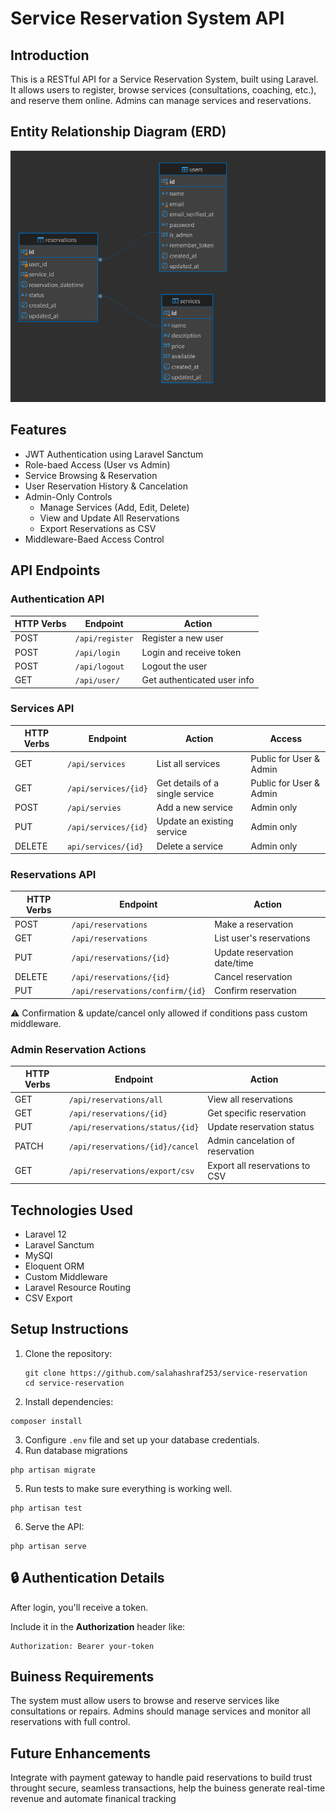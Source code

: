
# Service Reservation System API
## Introduction
This is a RESTful API for a Service Reservation System, built using Laravel. It allows users to register, browse services (consultations, coaching, etc.), and reserve them online. Admins can manage services and reservations.

## Entity Relationship Diagram (ERD)
![ERD](https://github.com/salahashraf253/service-reservation/blob/master/Erd.png)

## Features
- JWT Authentication using Laravel Sanctum
- Role-baed Access (User vs Admin)
- Service Browsing & Reservation
- User Reservation History & Cancelation
- Admin-Only Controls
  - Manage Services (Add, Edit, Delete)
  - View and Update All Reservations
  - Export Reservations as CSV
- Middleware-Baed Access Control
  
## API Endpoints
### Authentication API

| HTTP Verbs | Endpoint | Action |
| --- | --- | --- |
POST | ```/api/register``` |	Register a new user|
POST |	```/api/login``` |	Login and receive token|
POST |	```/api/logout``` |	Logout the user|
GET   |  ```/api/user/``` | Get authenticated user info|

### Services API

| HTTP Verbs | Endpoint | Action | Access |
| --- | --- | --- | --- | 
GET | ```/api/services``` | List all services | Public for User & Admin |
GET | ```/api/services/{id}``` | Get details of a single service | Public for User & Admin |
POST | ```/api/servies``` | Add a new service | Admin only | 
PUT | ```/api/services/{id}``` | Update an existing service | Admin only | 
DELETE | ```api/services/{id}``` | Delete a service | Admin only |

### Reservations API

| HTTP Verbs | Endpoint | Action | 
| --- | --- | --- | 
POST | ```/api/reservations``` | Make a reservation |  
GET | ```/api/reservations``` | List user's reservations |
PUT | ```/api/reservations/{id}``` | Update reservation date/time |
DELETE | ```/api/reservations/{id}``` | Cancel reservation | 
PUT | ```/api/reservations/confirm/{id}``` | Confirm reservation |

<p>⚠️ Confirmation & update/cancel only allowed if conditions pass custom middleware.</p>

### Admin Reservation Actions
| HTTP Verbs | Endpoint | Action | 
| --- | --- | --- | 
GET | ```/api/reservations/all```  | View all reservations | 
GET | ```/api/reservations/{id}``` | Get specific reservation |  
PUT | ```/api/reservations/status/{id}``` | Update reservation status |
PATCH | ```/api/reservations/{id}/cancel``` | Admin cancelation of reservation| 
GET | ```/api/reservations/export/csv``` | Export all reservations to CSV|

## Technologies Used
- Laravel 12
- Laravel Sanctum
- MySQl
- Eloquent ORM
- Custom Middleware
- Laravel Resource Routing
- CSV Export

## Setup Instructions
1. Clone the repository:
   ```
   git clone https://github.com/salahashraf253/service-reservation
   cd service-reservation
   ```
2. Install dependencies:
```
composer install
```
3. Configure ```.env``` file and set up your database credentials.
4. Run database migrations
```
php artisan migrate
```
5. Run tests to make sure everything is working well.
```
php artisan test
```
6. Serve the API:
```
php artisan serve
```

## 🔒 Authentication Details
<p>After login, you'll receive a token.</p>
<p>Include it in the <b>Authorization</b> header like:</p>

```
Authorization: Bearer your-token
```
## Buiness Requirements
<p> The system must allow users to browse and reserve services like consultations or repairs.
Admins should manage services and monitor all reservations with full control.</p>

## Future Enhancements
Integrate with payment gateway to handle paid reservations to build trust throught secure, seamless transactions, help the buiness generate real-time revenue and automate finanical tracking
